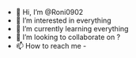 - 👋 Hi, I’m @Roni0902
- 👀 I’m interested in everything
- 🌱 I’m currently learning everything
- 💞️ I’m looking to collaborate on ?
- 📫 How to reach me -

<!---
Roni0902/Roni0902 is a ✨ special ✨ repository because its `README.md` (this file) appears on your GitHub profile.
You can click the Preview link to take a look at your changes.
--->
